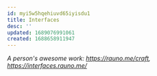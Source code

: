```yaml
---
id: myi5w5hqehiuvd65iyisdu1
title: Interfaces
desc: ''
updated: 1689076991061
created: 1688658911947
---
```


_A person's awesome work: https://rauno.me/craft, https://interfaces.rauno.me/_
